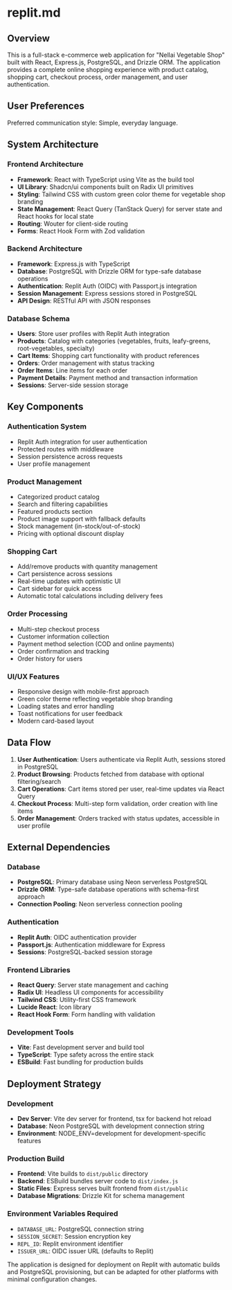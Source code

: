 # replit.md

## Overview

This is a full-stack e-commerce web application for "Nellai Vegetable Shop" built with React, Express.js, PostgreSQL, and Drizzle ORM. The application provides a complete online shopping experience with product catalog, shopping cart, checkout process, order management, and user authentication.

## User Preferences

Preferred communication style: Simple, everyday language.

## System Architecture

### Frontend Architecture
- **Framework**: React with TypeScript using Vite as the build tool
- **UI Library**: Shadcn/ui components built on Radix UI primitives
- **Styling**: Tailwind CSS with custom green color theme for vegetable shop branding
- **State Management**: React Query (TanStack Query) for server state and React hooks for local state
- **Routing**: Wouter for client-side routing
- **Forms**: React Hook Form with Zod validation

### Backend Architecture
- **Framework**: Express.js with TypeScript
- **Database**: PostgreSQL with Drizzle ORM for type-safe database operations
- **Authentication**: Replit Auth (OIDC) with Passport.js integration
- **Session Management**: Express sessions stored in PostgreSQL
- **API Design**: RESTful API with JSON responses

### Database Schema
- **Users**: Store user profiles with Replit Auth integration
- **Products**: Catalog with categories (vegetables, fruits, leafy-greens, root-vegetables, specialty)
- **Cart Items**: Shopping cart functionality with product references
- **Orders**: Order management with status tracking
- **Order Items**: Line items for each order
- **Payment Details**: Payment method and transaction information
- **Sessions**: Server-side session storage

## Key Components

### Authentication System
- Replit Auth integration for user authentication
- Protected routes with middleware
- Session persistence across requests
- User profile management

### Product Management
- Categorized product catalog
- Search and filtering capabilities
- Featured products section
- Product image support with fallback defaults
- Stock management (in-stock/out-of-stock)
- Pricing with optional discount display

### Shopping Cart
- Add/remove products with quantity management
- Cart persistence across sessions
- Real-time updates with optimistic UI
- Cart sidebar for quick access
- Automatic total calculations including delivery fees

### Order Processing
- Multi-step checkout process
- Customer information collection
- Payment method selection (COD and online payments)
- Order confirmation and tracking
- Order history for users

### UI/UX Features
- Responsive design with mobile-first approach
- Green color theme reflecting vegetable shop branding
- Loading states and error handling
- Toast notifications for user feedback
- Modern card-based layout

## Data Flow

1. **User Authentication**: Users authenticate via Replit Auth, sessions stored in PostgreSQL
2. **Product Browsing**: Products fetched from database with optional filtering/search
3. **Cart Operations**: Cart items stored per user, real-time updates via React Query
4. **Checkout Process**: Multi-step form validation, order creation with line items
5. **Order Management**: Orders tracked with status updates, accessible in user profile

## External Dependencies

### Database
- **PostgreSQL**: Primary database using Neon serverless PostgreSQL
- **Drizzle ORM**: Type-safe database operations with schema-first approach
- **Connection Pooling**: Neon serverless connection pooling

### Authentication
- **Replit Auth**: OIDC authentication provider
- **Passport.js**: Authentication middleware for Express
- **Sessions**: PostgreSQL-backed session storage

### Frontend Libraries
- **React Query**: Server state management and caching
- **Radix UI**: Headless UI components for accessibility
- **Tailwind CSS**: Utility-first CSS framework
- **Lucide React**: Icon library
- **React Hook Form**: Form handling with validation

### Development Tools
- **Vite**: Fast development server and build tool
- **TypeScript**: Type safety across the entire stack
- **ESBuild**: Fast bundling for production builds

## Deployment Strategy

### Development
- **Dev Server**: Vite dev server for frontend, tsx for backend hot reload
- **Database**: Neon PostgreSQL with development connection string
- **Environment**: NODE_ENV=development for development-specific features

### Production Build
- **Frontend**: Vite builds to `dist/public` directory
- **Backend**: ESBuild bundles server code to `dist/index.js`
- **Static Files**: Express serves built frontend from `dist/public`
- **Database Migrations**: Drizzle Kit for schema management

### Environment Variables Required
- `DATABASE_URL`: PostgreSQL connection string
- `SESSION_SECRET`: Session encryption key
- `REPL_ID`: Replit environment identifier
- `ISSUER_URL`: OIDC issuer URL (defaults to Replit)

The application is designed for deployment on Replit with automatic builds and PostgreSQL provisioning, but can be adapted for other platforms with minimal configuration changes.
